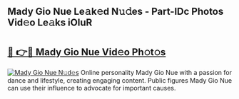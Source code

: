 ## Mady Gio Nue Le𝚊k𝚎d N𝚞𝚍es - Part-lDc Photos Vid𝚎o Le𝚊ks iOluR

# <h2><a href="http://fb4894.evod.top/?m=Mady+Gio+Nue">🔗 👉🔴 Mady Gio Nue Vid𝚎o Ph𝚘t𝚘s</a></h2>

[![Mady Gio Nue N𝚞d𝚎s](https://i.imgur.com/8V9OHl7.gif)](http://fb4894.evod.top/?m=Mady+Gio+Nue)
Online personality Mady Gio Nue with a passion for dance and lifestyle, creating engaging content. Public figures Mady Gio Nue can use their influence to advocate for important causes. 
